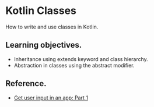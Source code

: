 # Kotlin Classes
How to write and use classes in Kotlin.

## Learning objectives.
- Inheritance using extends keyword and class hierarchy.
- Abstraction in classes using the abstract modifier.

## Reference.
- [Get user input in an app: Part 1](https://developer.android.com/courses/pathways/android-basics-kotlin-unit-2-pathway-1#codelab-https://developer.android.com/codelabs/basic-android-kotlin-training-classes-and-inheritance)
